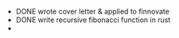 - DONE wrote cover letter & applied to finnovate
- DONE write recursive fibonacci function in rust
-